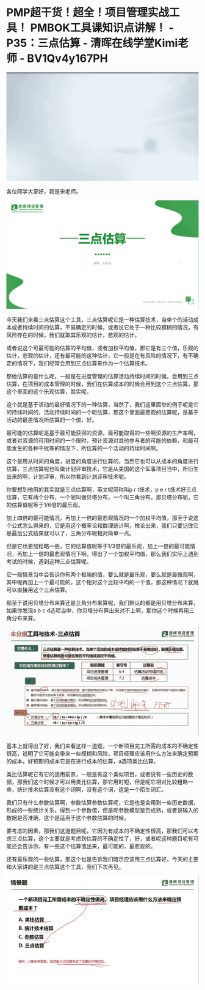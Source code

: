 # PMP超干货！超全！项目管理实战工具！ PMBOK工具课知识点讲解！ - P35：三点估算 - 清晖在线学堂Kimi老师 - BV1Qv4y167PH

![](img/658e785e057648f7d3abdd53595e83c4_0.png)

各位同学大家好，我是宋老师。

![](img/658e785e057648f7d3abdd53595e83c4_2.png)

今天我们来看三点估算这个工具，三点估算呢它是一种估算技术，当单个的活动成本或者持续时间的估算，不易确定的时候，或者说它处于一种比较模糊的情况，有风险存在的时候，我们就取其乐观的估计，悲观的估计。

或者说这个可最可能的估算的平均值，或者加权平均值，那它是有三个值，乐观的估计，悲观的估计，还有最可能的这种估计，它一般是在有风险的情况下，有不确定的情况下，我们经常会用到三点估算来作为一个估算技术。

那他估算的是什么呢，一般是在进度管理的估算活动持续时间的时候，会用到三点估算，在项目的成本管理的时候，我们在估算成本的时候会用到这个三点估算，那这个里面的这个乐观估算，其实呢。

这个就是基于活动的最好情况下的一种估算，当然了，我们这里面举的例子呢是它的持续时间的，活动持续时间的一个呃估算，那这个里面最悲观的估算呢，是基于活动的最差情况所估算的一个值，好。

最可能的估算呢是基于最可能获得的资源，最可能取得的一些啊资源的生产率啊，或者对资源的可用时间的一个限时，预计资源对其他参与者的可能的依赖，和最可能发生的各种干扰等的情况下，所估算的一个活动的持续时间啊。

这个是用从时间的角度，进度的角度进行估算的，当然它也可以从成本的角度进行估算，三点估算呢也叫做计划评审技术，它是从美国的这个军事项目当中，所衍生出来的啊，计划评审，所以你看到计划评审技术呢。

你要想到他用的其实就是三点估算啊，英文呢简称叫p r t技术，p e r t技术好三点估算，它有两个分布，一个呢叫做贝塔分布，一个叫三角分布，那贝塔分布呢，它的估算值呢等于1/6倍的最乐观。

加上四倍的最可能情况，再加上一倍的最悲观情况的一个加权平均值，那至于说这个公式怎么得来的，它是用这个概率论和数理统计啊，推论出来，我们只要记住它是最后公式结果就可以了，三角分布呢相对简单一点。

但是它也更加粗略一些，它的估算值呢等于1/3倍的最乐观，加上一倍的最可能情况，再加上一倍的最悲观情况下啊，得出了一个加权平均值，那么我们实际上遇到考试的时候，遇到这种三点估算呢。

它一般情景当中会告诉你有两个极端的值，要么就是最乐观，要么就是最微观啊，其中呢再加上一个最可能的，这个相对这个比较平均的一个值，那这种情况下就就可以直接用这个三点估算。

那至于说用贝塔分布来算还是三角分布来算呢，我们默认的都是用贝塔分布来算，如果你发现a b c d选项当中，你贝塔分布算出来对不上啊，那你这个时候再用三角分布来算。



![](img/658e785e057648f7d3abdd53595e83c4_4.png)

基本上就得出了好，我们来看这样一道题，一个新项目完工所需的成本的不确定性很高，说明了它可能会带来一些模糊和风险，项目经理应该用什么方法来确定预期的成本，好预期的成本它是在进行成本的估算，a选项类比估算。

类比估算呢它有它的适用前景，一般是有这个类似项目，或者说有一些历史的数据，那我们这个时候才可以用类比估算，那它用时短，但是呢它相对比较粗略一些，统计技术估算没有这个词啊，没有这个词，这是一个陌生词汇。

我们只有什么参数估算啊，参数估算参数估算呢，它是也是会用到一些历史数据，形成的一些统计关系，得到一个参数值，但是呢参数模型是否成熟，或者说输入的数据是否准确，这个是适用于这个参数估算的时候。

要考虑的因素，那我们这道题目呢，它因为有成本的不确定性很高，那我们可以考虑三点估算，这个主要就是考虑到估算的不确定性了，好，或者呢这种题目呢有可能还会告诉你，有一些这个估算值出来，最可能的，最悲观的。

还有最乐观的一些估算，那这个也是告诉我们暗示应该用三点估算好，今天的主要和大家讲的是三点估算这个工具，我们下次再见。



![](img/658e785e057648f7d3abdd53595e83c4_6.png)